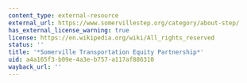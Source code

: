 ```yaml
---
content_type: external-resource
external_url: https://www.somervillestep.org/category/about-step/
has_external_license_warning: true
license: https://en.wikipedia.org/wiki/All_rights_reserved
status: ''
title: '*Somerville Transportation Equity Partnership*'
uid: a4a165f3-b09e-4a3e-b757-a117af886310
wayback_url: ''
---
```

